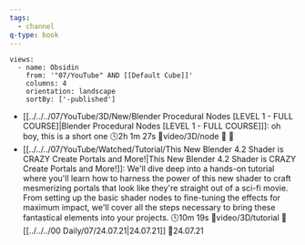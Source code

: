 ```yaml
---
tags:
  - channel
q-type: book
---
```

```page-gallery
views:
  - name: Obsidin
    from: '"07/YouTube" AND [[Default Cube]]'
    columns: 4
    orientation: landscape
    sortBy: ['-published']
```
- [[../../../07/YouTube/3D/New/Blender Procedural Nodes [LEVEL 1 - FULL COURSE]|Blender Procedural Nodes [LEVEL 1 - FULL COURSE]]]:  oh boy, this is a short one 🕓2h 1m 27s 📍video/3D/node 📝 📌
- [[../../../07/YouTube/Watched/Tutorial/This New Blender 4.2 Shader is CRAZY  Create Portals and More!|This New Blender 4.2 Shader is CRAZY  Create Portals and More!]]:  We'll dive deep into a hands-on tutorial where you'll learn how to harness the power of this new shader to craft mesmerizing portals that look like they're straight out of a sci-fi movie. From setting up the basic shader nodes to fine-tuning the effects for maximum impact, we'll cover all the steps necessary to bring these fantastical elements into your projects. 🕓10m 19s 📍video/3D/tutorial 📝[[../../../00 Daily/07/24.07.21|24.07.21]] 📌24.07.21


